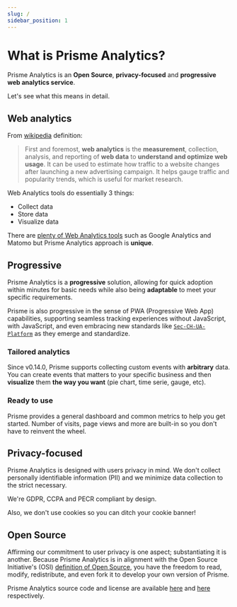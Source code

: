 ```yaml
---
slug: /
sidebar_position: 1
---
```


# What is Prisme Analytics?

Prisme Analytics is an **Open Source**, **privacy-focused** and **progressive
web analytics service**.

Let's see what this means in detail.

## Web analytics

From [wikipedia](https://en.wikipedia.org/wiki/Web_analytics) definition:

> First and foremost, **web analytics** is the **measurement**, collection,
analysis, and reporting of **web data** to **understand and optimize web usage**.
It can be used to estimate how traffic to a website changes after launching a
new advertising campaign. It helps gauge traffic and popularity trends, which
is useful for market research.

Web Analytics tools do essentially 3 things:
* Collect data
* Store data
* Visualize data

There are [plenty of Web Analytics tools](https://en.wikipedia.org/wiki/List_of_web_analytics_software)
such as Google Analytics and Matomo but Prisme Analytics approach is **unique**.

## Progressive

Prisme Analytics is a **progressive** solution, allowing for quick adoption within
minutes for basic needs while also being **adaptable** to meet your specific
requirements.

Prisme is also progressive in the sense of PWA (Progressive Web App)
capabilities, supporting seamless tracking experiences without JavaScript, with
JavaScript, and even embracing new standards like
[`Sec-CH-UA-Platform`](https://developer.mozilla.org/en-US/docs/Web/HTTP/Headers/Sec-CH-UA-Platform)
as they emerge and
standardize.

### Tailored analytics

Since v0.14.0, Prisme supports collecting custom events with **arbitrary** data.
You can create events that matters to your specific business and then **visualize**
them **the way you want** (pie chart, time serie, gauge, etc).

### Ready to use

Prisme provides a general dashboard and common metrics to help you get started.
Number of visits, page views and more are built-in so you don't have to reinvent
the wheel.

## Privacy-focused

Prisme Analytics is designed with users privacy in mind. We don't collect
personally identifiable information (PII) and we minimize data collection to the
strict necessary.

We're GDPR, CCPA and PECR compliant by design.

Also, we don't use cookies so you can ditch your cookie banner!

## Open Source

Affirming our commitment to user privacy is one aspect; substantiating it is another.
Because Prisme Analytics is in alignment with the Open Source Initiative's (OSI)
[definition of Open Source](https://opensource.org/osd), you have the
freedom to read, modify, redistribute, and even fork it to develop your own
version of Prisme.

Prisme Analytics source code and license are available
[here](https://github.com/prismelabs/analytics) and
[here](https://github.com/prismelabs/analytics/blob/master/LICENSE) respectively.

